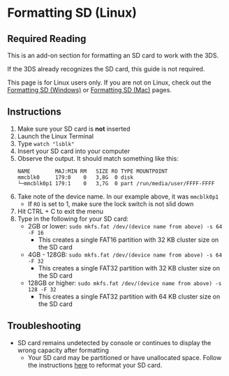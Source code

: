 # Formatting SD (Linux)

## Required Reading

This is an add-on section for formatting an SD card to work with the 3DS.

If the 3DS already recognizes the SD card, this guide is not required.

This page is for Linux users only. If you are not on Linux, check out the [Formatting SD (Windows)](formatting-sd-\(windows\)) or [Formatting SD (Mac)](formatting-sd-\(mac\)) pages.

## Instructions

1. Make sure your SD card is **not** inserted
2. Launch the Linux Terminal
3. Type `watch "lsblk"`
4. Insert your SD card into your computer
5. Observe the output. It should match something like this:
    ```
    NAME        MAJ:MIN RM   SIZE RO TYPE MOUNTPOINT
    mmcblk0     179:0    0   3,8G  0 disk
    └─mmcblk0p1 179:1    0   3,7G  0 part /run/media/user/FFFF-FFFF
    ```
6. Take note of the device name. In our example above, it was `mmcblk0p1`
    - If `RO` is set to 1, make sure the lock switch is not slid down
7. Hit CTRL + C to exit the menu
8. Type in the following for your SD card:
    - 2GB or lower: `sudo mkfs.fat /dev/(device name from above) -s 64 -F 16`
        - This creates a single FAT16 partition with 32 KB cluster size on the SD card
    - 4GB - 128GB: `sudo mkfs.fat /dev/(device name from above) -s 64 -F 32`
        - This creates a single FAT32 partition with 32 KB cluster size on the SD card
    - 128GB or higher: `sudo mkfs.fat /dev/(device name from above) -s 128 -F 32`
        - This creates a single FAT32 partition with 64 KB cluster size on the SD card

## Troubleshooting

- SD card remains undetected by console or continues to display the wrong capacity after formatting
    - Your SD card may be partitioned or have unallocated space. Follow the instructions [here](https://wiki.hacks.guide/wiki/SD_Clean/Linux) to reformat your SD card.
